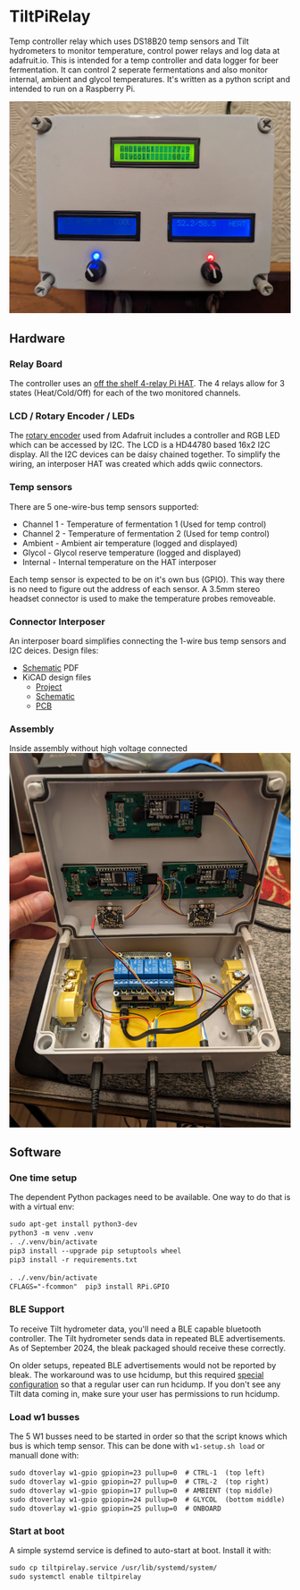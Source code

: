 # TiltPiRelay
Temp controller relay which uses DS18B20 temp sensors and Tilt hydrometers to monitor temperature, control power relays and log data at adafruit.io.  This is intended for a temp controller and data logger for beer fermentation.  It can control 2 seperate fermentations and also monitor internal, ambient and glycol temperatures.  It's written as a python script and intended to run on a Raspberry Pi.

![outside](hw/outside.jpg "Outside")


## Hardware

### Relay Board
The controller uses an [off the shelf 4-relay Pi HAT](https://www.amazon.com/gp/product/B072XGF4Z3).  The 4 relays allow for 3 states (Heat/Cold/Off) for each of the two monitored channels.

### LCD / Rotary Encoder / LEDs
The [rotary encoder](https://www.adafruit.com/product/4991) used from Adafruit includes a controller and RGB LED which can be accessed by I2C.  The LCD is a HD44780 based 16x2 I2C display.  All the I2C devices can be daisy chained together.  To simplify the wiring, an interposer HAT was created which adds qwiic connectors.

### Temp sensors
There are 5 one-wire-bus temp sensors supported:
  * Channel 1 - Temperature of fermentation 1 (Used for temp control)
  * Channel 2 - Temperature of fermentation 2 (Used for temp control)
  * Ambient - Ambient air temperature (logged and displayed)
  * Glycol - Glycol reserve temperature (logged and displayed)
  * Internal - Internal temperature on the HAT interposer

Each temp sensor is expected to be on it's own bus (GPIO).  This way there is no need to figure out the address of each sensor.  A 3.5mm stereo headset connector is used to make the temperature probes removeable.

### Connector Interposer
An interposer board simplifies connecting the 1-wire bus temp sensors and I2C deices.  Design files:
  * [Schematic](hw/schematic.pdf) PDF
  * KiCAD design files
    * [Project](hhw/Hat.kicad_pro)
    * [Schematic](hw/Hat.kicad_sch)
    * [PCB](h2/Hat.kicad_pcb)

### Assembly
Inside assembly without high voltage connected
![inside](hw/inside.jpg "Inside")


## Software

### One time setup
The dependent Python packages need to be available.  One way to do that is with a virtual env:
```
sudo apt-get install python3-dev
python3 -m venv .venv
. ./.venv/bin/activate
pip3 install --upgrade pip setuptools wheel 
pip3 install -r requirements.txt

. ./.venv/bin/activate
CFLAGS="-fcommon"  pip3 install RPi.GPIO
```

### BLE Support
To receive Tilt hydrometer data, you'll need a BLE capable bluetooth controller.  The Tilt hydrometer sends data in repeated BLE advertisements.  As of September 2024, the bleak packaged should receive these correctly.

On older setups, repeated BLE advertisements would not be reported by bleak.  The workaround was to use hcidump, but this required [special configuration](https://github.com/adafruit/Adafruit_Blinka_bleio#support-for-duplicate-advertisement-scanning-on-linux) so that a regular user can run hcidump.  If you don't see any Tilt data coming in, make sure your user has permissions to run hcidump.

### Load w1 busses
The 5 W1 busses need to be started in order so that the script knows which bus is which temp sensor.  This can be done with `w1-setup.sh load` or manuall done with:
```
sudo dtoverlay w1-gpio gpiopin=23 pullup=0  # CTRL-1  (top left)
sudo dtoverlay w1-gpio gpiopin=27 pullup=0  # CTRL-2  (top right)
sudo dtoverlay w1-gpio gpiopin=17 pullup=0  # AMBIENT (top middle)
sudo dtoverlay w1-gpio gpiopin=24 pullup=0  # GLYCOL  (bottom middle)
sudo dtoverlay w1-gpio gpiopin=25 pullup=0  # ONBOARD
```

### Start at boot
A simple systemd service is defined to auto-start at boot.  Install it with:
```
sudo cp tiltpirelay.service /usr/lib/systemd/system/
sudo systemctl enable tiltpirelay
```
